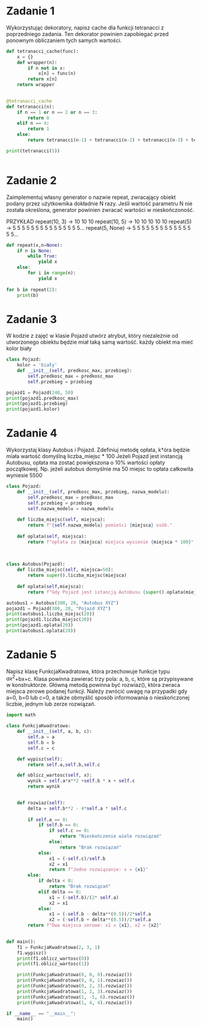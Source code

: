 # Zadanie 1 
Wykorzystując dekoratory, napisz cache dla funkcji tetranacci z poprzedniego zadania.
Ten dekorator powinien zapobiegać przed ponownym obliczaniem tych samych wartości.

```Python
def tetranacci_cache(func):
    x = {}
    def wrapper(n):
        if n not in x:
            x[n] = func(n)
        return x[n]
    return wrapper
    

@tetranacci_cache
def tetranacci(n):
    if n == 1 or n == 2 or n == 3:
        return 0
    elif n == 4:
        return 1
    else:
        return tetranacci(n-1) + tetranacci(n-2) + tetranacci(n-3) + tetranacci(n-4)

print(tetranacci(5))
  
```

# Zadanie 2
Zaimplementuj własny generator o nazwie repeat, zwracający obiekt podany przez użytkownika dokładnie N razy.
Jeśli wartość parametru N nie została określona, generator powinien zwracać wartości w nieskończoność.

PRZYKŁAD
repeat(10, 3) → 10 10 10
repeat(10, 5) → 10 10 10 10 10
repeat(5) → 5 5 5 5 5 5 5 5 5 5 5 5 5 5 5…
repeat(5, None) → 5 5 5 5 5 5 5 5 5 5 5 5 5 5 5…

```Python
def repeat(x,n=None):
    if n is None:
        while True:
            yield x
    else:
        for i in range(n):
            yield x
        
for b in repeat(2):
    print(b)
```

# Zadanie 3 
W kodzie z zajęć w klasie Pojazd utwórz atrybut, który niezależnie od utworzonego obiektu będzie miał taką samą wartość.
każdy obiekt ma mieć kolor biały

```Python
class Pojazd:
    kolor = 'biały'
    def __init__(self, predkosc_max, przebieg):
        self.predkosc_max = predkosc_max
        self.przebieg = przebieg

pojazd1 = Pojazd(240, 50)
print(pojazd1.predkosc_max)
print(pojazd1.przebieg)
print(pojazd1.kolor)
```

# Zadanie 4 
Wykorzystaj klasy Autobus i Pojazd.
Zdefiniuj metodę opłata, k†óra będzie miała wartość domyślną liczba_miejsc * 100
Jeżeli Pojazd jest instancją Autobusu, opłata ma zostać powiększona o 10% wartości opłaty początkowej.
Np. jeżeli autobus domyślnie ma 50 miejsc to opłata całkowita wyniesie 5500

```Python
class Pojazd:
    def __init__(self, predkosc_max, przebieg, nazwa_modelu):
        self.predkosc_max = predkosc_max
        self.przebieg = przebieg
        self.nazwa_modelu = nazwa_modelu
    
    def liczba_miejsc(self, miejsca):
        return f"{self.nazwa_modelu} pomieści {miejsca} osób."
    
    def oplata(self, miejsca):
        return f"opłata za {miejsca} miejsca wysienie {miejsca * 100}"
         
       
    
class Autobus(Pojazd):
    def liczba_miejsc(self, miejsca=50):
        return super().liczba_miejsc(miejsca)
    
    def oplata(self,miejsca):
        return f"Gdy Pojazd jest istancją Autobusu {super().oplata(miejsca *1.1)}"

autobus1 = Autobus(300, 20, "Autobus XYZ")
pojazd1 = Pojazd(300, 20, "Pojazd XYZ")
print(autobus1.liczba_miejsc(20))
print(pojazd1.liczba_miejsc(20))
print(pojazd1.oplata(20))
print(autobus1.oplata(20))
```

# Zadanie 5
Napisz klasę FunkcjaKwadratowa, która przechowuje funkcje typu $ax^2$+bx+c.
Klasa powinna zawierać trzy pola: a, b, c, które są przypisywane w konstruktorze.
Główną metodą powinna być rozwiaz(), która zwraca miejsca zerowe podanej funkcji.
Należy zwrócić uwagę na przypadki gdy a=0, b=0 lub c=0,
a także obmyślić sposób informowania o nieskończonej liczbie, jednym lub zerze rozwiązań.

```Python
import math

class FunkcjaKwadratowa:
    def __init__(self, a, b, c):
        self.a = a
        self.b = b 
        self.c = c

    def wypisz(self):
        return self.a,self.b,self.c

    def oblicz_wartosc(self, x):
        wynik = self.a*x**2 +self.b * x + self.c
        return wynik

        
    def rozwiaz(self):
        delta = self.b**2 - 4*self.a * self.c    
            
        if self.a == 0:
            if self.b == 0:
                if self.c == 0:
                    return "Nieskończenie wiele rozwiązań"
                else:
                    return "Brak rozwiązań"
            else:
                x1 = (-self.c)/self.b
                x2 = x1
                return f"Jedno rozwiązanie: x = {x1}"
        else:
            if delta < 0:
                return "Brak rozwiązań"
            elif delta == 0:
                x1 = (-self.b)/(2* self.a)
                x2 = x1
            else:
                x1 = (-self.b - delta**(0.5))/2*self.a
                x2 = (-self.b + delta**(0.5))/2*self.a
        return f"Dwa miejsca zerowe: x1 = {x1}, x2 = {x2}"

        
def main():
    f1 = FunkcjaKwadratowa(2, 3, 1)
    f1.wypisz()
    print(f1.oblicz_wartosc(0))
    print(f1.oblicz_wartosc(1))

    print(FunkcjaKwadratowa(0, 0, 0).rozwiaz())
    print(FunkcjaKwadratowa(0, 0, 1).rozwiaz())
    print(FunkcjaKwadratowa(0, 2, 3).rozwiaz())
    print(FunkcjaKwadratowa(1, 2, 3).rozwiaz())
    print(FunkcjaKwadratowa(1, -5, 6).rozwiaz())
    print(FunkcjaKwadratowa(1, 4, 4).rozwiaz())

if __name__ == "__main__":
    main()
```


